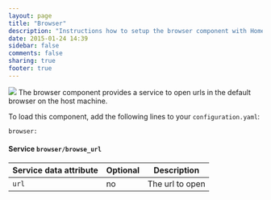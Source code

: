 ```yaml
---
layout: page
title: "Browser"
description: "Instructions how to setup the browser component with Home Assistant."
date: 2015-01-24 14:39
sidebar: false
comments: false
sharing: true
footer: true
---
```


<img src='/images/supported_brands//web-browser.png' class='brand pull-right' />
The browser component provides a service to open urls in the default browser on the host machine.

To load this component, add the following lines to your `configuration.yaml`:

```
browser:
```

#### Service `browser/browse_url`

| Service data attribute | Optional | Description |
| ---------------------- | -------- | ----------- |
| `url`                  |       no | The url to open
